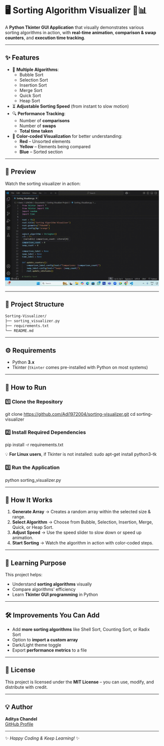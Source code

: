 # 🖥️ Sorting Algorithm Visualizer 🎨📊

A **Python Tkinter GUI Application** that visually demonstrates various sorting algorithms in action, with **real-time animation**, **comparison & swap counters**, and **execution time tracking**.

---

## ✨ Features
- 🎯 **Multiple Algorithms**:
  - Bubble Sort
  - Selection Sort
  - Insertion Sort
  - Merge Sort
  - Quick Sort
  - Heap Sort
- ⏳ **Adjustable Sorting Speed** (from instant to slow motion)
- 🔍 **Performance Tracking**:
  - Number of **comparisons**
  - Number of **swaps**
  - **Total time taken**
- 🎨 **Color-coded Visualization** for better understanding:
  - **Red** – Unsorted elements
  - **Yellow** – Elements being compared
  - **Blue** – Sorted section

---

## 📸 Preview
Watch the sorting visualizer in action:

![Sorting Visualizer Demo](Demonstration.gif)


---

## 📂 Project Structure
```
Sorting-Visualizer/
├── sorting_visualizer.py
├── requirements.txt
└── README.md
```



---

## ⚙️ Requirements
- Python **3.x**
- Tkinter (`tkinter` comes pre-installed with Python on most systems)

---

## 🚀 How to Run

### 1️⃣ Clone the Repository
git clone https://github.com/Adi1972004/sorting-visualizer.git
cd sorting-visualizer

### 2️⃣ Install Required Dependencies
pip install -r requirements.txt

💡 **For Linux users**, if Tkinter is not installed:
sudo apt-get install python3-tk

### 3️⃣ Run the Application
python sorting_visualizer.py

---

## 🎯 How It Works
1. **Generate Array** → Creates a random array within the selected size & range.
2. **Select Algorithm** → Choose from Bubble, Selection, Insertion, Merge, Quick, or Heap Sort.
3. **Adjust Speed** → Use the speed slider to slow down or speed up animation.
4. **Start Sorting** → Watch the algorithm in action with color-coded steps.

---

## 📘 Learning Purpose
This project helps:
- Understand **sorting algorithms** visually
- Compare algorithms' efficiency
- Learn **Tkinter GUI programming** in Python

---

## 🛠 Improvements You Can Add
- Add **more sorting algorithms** like Shell Sort, Counting Sort, or Radix Sort
- Option to **import a custom array**
- Dark/Light theme toggle
- Export **performance metrics** to a file

---

## 📜 License
This project is licensed under the **MIT License** – you can use, modify, and distribute with credit.

---

## 💡 Author
**Aditya Chandel**  
[GitHub Profile](https://github.com/Adi1972004)

---

✨ _Happy Coding & Keep Learning!_ ✨
